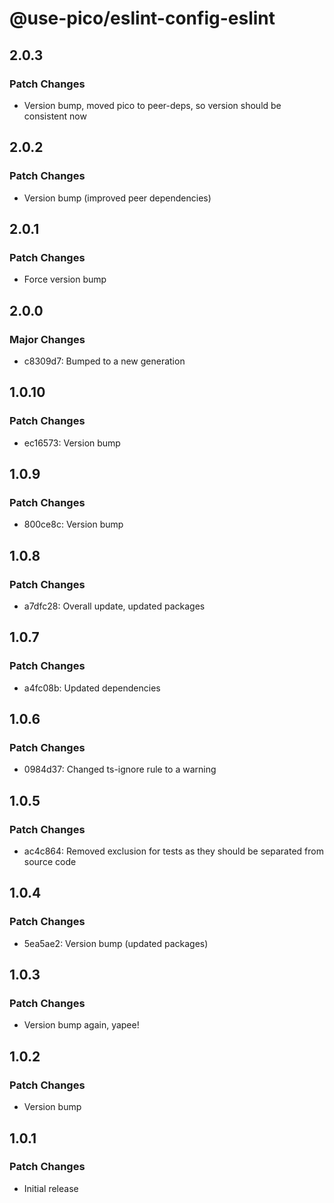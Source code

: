 # @use-pico/eslint-config-eslint

## 2.0.3

### Patch Changes

- Version bump, moved pico to peer-deps, so version should be consistent now

## 2.0.2

### Patch Changes

- Version bump (improved peer dependencies)

## 2.0.1

### Patch Changes

- Force version bump

## 2.0.0

### Major Changes

- c8309d7: Bumped to a new generation

## 1.0.10

### Patch Changes

- ec16573: Version bump

## 1.0.9

### Patch Changes

- 800ce8c: Version bump

## 1.0.8

### Patch Changes

- a7dfc28: Overall update, updated packages

## 1.0.7

### Patch Changes

- a4fc08b: Updated dependencies

## 1.0.6

### Patch Changes

- 0984d37: Changed ts-ignore rule to a warning

## 1.0.5

### Patch Changes

- ac4c864: Removed exclusion for tests as they should be separated from source code

## 1.0.4

### Patch Changes

- 5ea5ae2: Version bump (updated packages)

## 1.0.3

### Patch Changes

- Version bump again, yapee!

## 1.0.2

### Patch Changes

- Version bump

## 1.0.1

### Patch Changes

- Initial release
